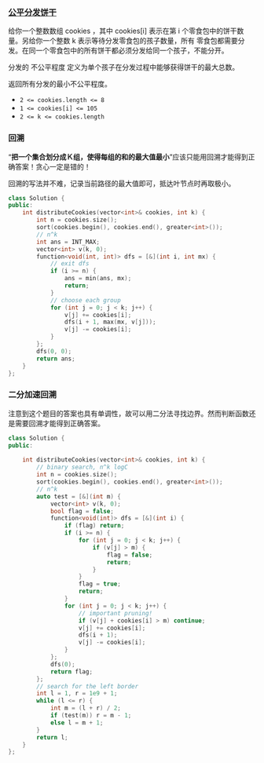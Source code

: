 ### [公平分发饼干](https://leetcode.cn/problems/fair-distribution-of-cookies/)

给你一个整数数组 cookies ，其中 cookies[i] 表示在第 i 个零食包中的饼干数量。另给你一个整数 k 表示等待分发零食包的孩子数量，所有 零食包都需要分发。在同一个零食包中的所有饼干都必须分发给同一个孩子，不能分开。

分发的 不公平程度 定义为单个孩子在分发过程中能够获得饼干的最大总数。

返回所有分发的最小不公平程度。

- `2 <= cookies.length <= 8`
- `1 <= cookies[i] <= 105`
- `2 <= k <= cookies.length`



### 回溯

“**把一个集合划分成Ｋ组，使得每组的和的最大值最小**”应该只能用回溯才能得到正确答案！贪心一定是错的！

回溯的写法并不难，记录当前路径的最大值即可，抵达叶节点时再取极小。

```cpp
class Solution {
public:
    int distributeCookies(vector<int>& cookies, int k) {
        int n = cookies.size();
        sort(cookies.begin(), cookies.end(), greater<int>());
        // n^k
        int ans = INT_MAX;
        vector<int> v(k, 0);
        function<void(int, int)> dfs = [&](int i, int mx) {
            // exit dfs
            if (i >= n) {
                ans = min(ans, mx);
                return;
            }
            // choose each group
            for (int j = 0; j < k; j++) {
                v[j] += cookies[i];
                dfs(i + 1, max(mx, v[j]));
                v[j] -= cookies[i];
            }
        };
        dfs(0, 0);
        return ans;
    }
};
```





### 二分加速回溯

注意到这个题目的答案也具有单调性，故可以用二分法寻找边界。然而判断函数还是需要回溯才能得到正确答案。

```cpp
class Solution {
public:
    
    int distributeCookies(vector<int>& cookies, int k) {
        // binary search, n^k logC
        int n = cookies.size();
        sort(cookies.begin(), cookies.end(), greater<int>());
        // n^k
        auto test = [&](int m) {
            vector<int> v(k, 0);
            bool flag = false;
            function<void(int)> dfs = [&](int i) {
                if (flag) return;
                if (i >= n) {
                    for (int j = 0; j < k; j++) {
                        if (v[j] > m) {
                            flag = false;
                            return;
                        }
                    }
                    flag = true;
                    return;
                }
                for (int j = 0; j < k; j++) {
                    // important pruning!
                    if (v[j] + cookies[i] > m) continue;
                    v[j] += cookies[i];
                    dfs(i + 1);
                    v[j] -= cookies[i];
                }
            };
            dfs(0);
            return flag;
        };
        // search for the left border
        int l = 1, r = 1e9 + 1;
        while (l <= r) {
            int m = (l + r) / 2;
            if (test(m)) r = m - 1;
            else l = m + 1;
        }
        return l;
    }
};
```

